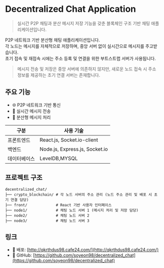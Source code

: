 # Decentralized Chat Application
> 실시간 P2P 채팅과 분산 메시지 저장 기능을 갖춘 블록체인 구조 기반 채팅 애플리케이션입니다.

P2P 네트워크 기반 분산형 채팅 애플리케이션입니다.  
각 노드는 메시지를 자체적으로 저장하며, 중앙 서버 없이 실시간으로 메시지를 주고받습니다.  
초기 접속 및 재접속 시에는 주소 등록 및 연결을 위한 부트스트랩 서버가 사용됩니다.
> 메시지 전송 및 저장은 중앙 서버에 의존하지 않지만, 새로운 노드 접속 시 주소 정보를 제공하는 초기 연결 서버는 존재합니다.

## 주요 기능

- 🌐 P2P 네트워크 기반 통신
- 💬 실시간 메시지 전송
- 🔄 분산형 메시지 처리


| 구분       | 사용 기술                     |
|------------|-------------------------------|
| 프론트엔드 | React.js, Socket.io-client    |
| 백엔드     | Node.js, Express.js, Socket.io|
| 데이터베이스 | LevelDB,MYSQL                |


## 프로젝트 구조

```
decentralized_chat/
├── crypto_blockchain/ # 각 노드 서버의 주소 관리 (노드 주소 관리 및 배포 시 초기 연결 담당)
├── front/             # React 기반 사용자 인터페이스
├── node1/             # 채팅 노드 서버 1 (메시지 처리 및 저장 담당)
├── node2/             # 채팅 노드 서버 2
├── node3/             # 채팅 노드 서버 3
```

## 링크

- 🔗 배포: [http://qkrthdus98.cafe24.com/](http://qkrthdus98.cafe24.com/)  
- 📂 GitHub: [https://github.com/soyeon98/decentralized_chat](https://github.com/soyeon98/decentralized_chat)


